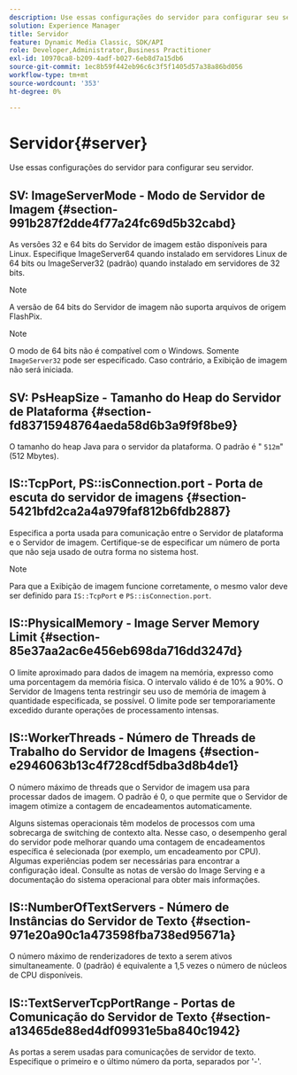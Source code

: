 ```yaml
---
description: Use essas configurações do servidor para configurar seu servidor.
solution: Experience Manager
title: Servidor
feature: Dynamic Media Classic, SDK/API
role: Developer,Administrator,Business Practitioner
exl-id: 10970ca8-b209-4adf-b027-6eb8d7a15db6
source-git-commit: 1ec8b59f442eb96c6c3f5f1405d57a38a86bd056
workflow-type: tm+mt
source-wordcount: '353'
ht-degree: 0%

---
```


# Servidor{#server}

Use essas configurações do servidor para configurar seu servidor.

## SV: ImageServerMode - Modo de Servidor de Imagem {#section-991b287f2dde4f77a24fc69d5b32cabd}

As versões 32 e 64 bits do Servidor de imagem estão disponíveis para Linux. Especifique ImageServer64 quando instalado em servidores Linux de 64 bits ou ImageServer32 (padrão) quando instalado em servidores de 32 bits.

>[!NOTE]
>
>A versão de 64 bits do Servidor de imagem não suporta arquivos de origem FlashPix.

>[!NOTE]
>
>O modo de 64 bits não é compatível com o Windows. Somente `ImageServer32` pode ser especificado. Caso contrário, a Exibição de imagem não será iniciada.

## SV: PsHeapSize - Tamanho do Heap do Servidor de Plataforma {#section-fd83715948764aeda58d6b3a9f9f8be9}

O tamanho do heap Java para o servidor da plataforma. O padrão é &quot; `512m`&quot; (512 Mbytes).

## IS::TcpPort, PS::isConnection.port - Porta de escuta do servidor de imagens {#section-5421bfd2ca2a4a979faf812b6fdb2887}

Especifica a porta usada para comunicação entre o Servidor de plataforma e o Servidor de imagem. Certifique-se de especificar um número de porta que não seja usado de outra forma no sistema host.

>[!NOTE]
>
>Para que a Exibição de imagem funcione corretamente, o mesmo valor deve ser definido para `IS::TcpPort` e `PS::isConnection.port`.

## IS::PhysicalMemory - Image Server Memory Limit {#section-85e37aa2ac6e456eb698da716dd3247d}

O limite aproximado para dados de imagem na memória, expresso como uma porcentagem da memória física. O intervalo válido é de 10% a 90%. O Servidor de Imagens tenta restringir seu uso de memória de imagem à quantidade especificada, se possível. O limite pode ser temporariamente excedido durante operações de processamento intensas.

## IS::WorkerThreads - Número de Threads de Trabalho do Servidor de Imagens {#section-e2946063b13c4f728cdf5dba3d8b4de1}

O número máximo de threads que o Servidor de imagem usa para processar dados de imagem. O padrão é 0, o que permite que o Servidor de imagem otimize a contagem de encadeamentos automaticamente.

Alguns sistemas operacionais têm modelos de processos com uma sobrecarga de switching de contexto alta. Nesse caso, o desempenho geral do servidor pode melhorar quando uma contagem de encadeamentos específica é selecionada (por exemplo, um encadeamento por CPU). Algumas experiências podem ser necessárias para encontrar a configuração ideal. Consulte as notas de versão do Image Serving e a documentação do sistema operacional para obter mais informações.

## IS::NumberOfTextServers - Número de Instâncias do Servidor de Texto {#section-971e20a90c1a473598fba738ed95671a}

O número máximo de renderizadores de texto a serem ativos simultaneamente. 0 (padrão) é equivalente a 1,5 vezes o número de núcleos de CPU disponíveis.

## IS::TextServerTcpPortRange - Portas de Comunicação do Servidor de Texto {#section-a13465de88ed4df09931e5ba840c1942}

As portas a serem usadas para comunicações de servidor de texto. Especifique o primeiro e o último número da porta, separados por &#39;-&#39;.
